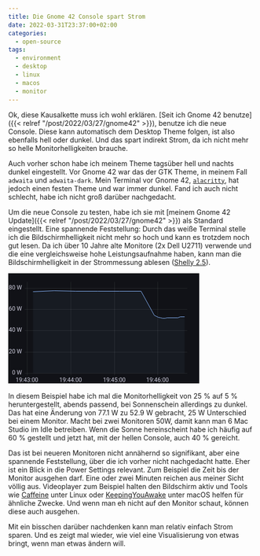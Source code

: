 ```yaml
---
title: Die Gnome 42 Console spart Strom
date: 2022-03-31T23:37:00+02:00
categories:
  - open-source
tags:
  - environment
  - desktop
  - linux
  - macos
  - monitor
---
```

Ok, diese Kausalkette muss ich wohl erklären.
[Seit ich Gnome 42 benutze]({{< relref "/post/2022/03/27/gnome42" >}}), benutze ich die neue Console.
Diese kann automatisch dem Desktop Theme folgen, ist also ebenfalls hell oder dunkel.
Und das spart indirekt Strom, da ich nicht mehr so helle Monitorhelligkeiten brauche.
<!--more-->

Auch vorher schon habe ich meinem Theme tagsüber hell und nachts dunkel eingestellt.
Vor Gnome 42 war das der GTK Theme, in meinem Fall `adwaita` und `adwaita-dark`.
Mein Terminal vor Gnome 42, [`alacritty`](https://github.com/alacritty/alacritty), hat jedoch einen festen Theme und war immer dunkel.
Fand ich auch nicht schlecht, habe ich nicht groß darüber nachgedacht.

Um die neue Console zu testen, habe ich sie mit [meinem Gnome 42 Update]({{< relref "/post/2022/03/27/gnome42" >}}) als Standard eingestellt.
Eine spannende Feststellung: Durch das weiße Terminal stelle ich die Bildschirmhelligkeit nicht mehr so hoch und kann es trotzdem noch gut lesen.
Da ich über 10 Jahre alte Monitore (2x Dell U2711) verwende und die eine vergleichsweise hohe Leistungsaufnahme haben, kann man die Bildschirmhelligkeit in der Strommessung ablesen ([Shelly 2.5](https://shelly.cloud/products/shelly-25-smart-home-automation-relay/)).

![Graph welcher den Stromverbrauch vom Monitor anzeigt](monitor.png)

In diesem Beispiel habe ich mal die Monitorhelligkeit von 25 % auf 5 % heruntergestellt, abends passend, bei Sonnenschein allerdings zu dunkel.
Das hat eine Änderung von 77.1 W zu 52.9 W gebracht, 25 W Unterschied bei einem Monitor.
Macht bei zwei Monitoren 50W, damit kann man 6 Mac Studio im Idle betreiben.
Wenn die Sonne hereinscheint habe ich häufig auf 60 % gestellt und jetzt hat, mit der hellen Console, auch 40 % gereicht.

Das ist bei neueren Monitoren nicht annähernd so signifikant, aber eine spannende Feststellung, über die ich vorher nicht nachgedacht hatte.
Eher ist ein Blick in die Power Settings relevant.
Zum Beispiel die Zeit bis der Monitor ausgehen darf.
Eine oder zwei Minuten reichen aus meiner Sicht völlig aus.
Videoplayer zum Beispiel halten den Bildschirm aktiv und Tools wie [Caffeine](https://github.com/eonpatapon/gnome-shell-extension-caffeine) unter Linux oder [KeepingYouAwake](https://keepingyouawake.app/) unter macOS helfen für ähnliche Zwecke.
Und wenn man eh nicht auf den Monitor schaut, können diese auch ausgehen.

Mit ein bisschen darüber nachdenken kann man relativ einfach Strom sparen.
Und es zeigt mal wieder, wie viel eine Visualisierung von etwas bringt, wenn man etwas ändern will.
